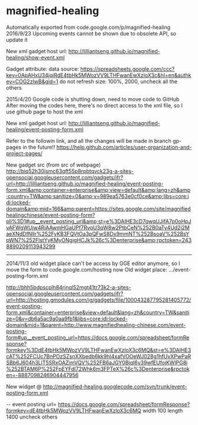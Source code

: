 # magnified-healing
Automatically exported from code.google.com/p/magnified-healing
2016/9/23 Upcoming events cannot be shown due to obsolete API, so update it

New xml gadget host url: http://lilliantseng.github.io/magnified-healing/show-event.xml

Gadget attribute:
data source: https://spreadsheets.google.com/ccc?key=0ApAHxU34jqiRdE4tbHk5MWozVV9LTHFwanEwXzloX3c&hl=en&authkey=COG2zIwB&gid=1
do not refresh
size: 100%, 2000, uncheck all the others

2015/4/20 Google code is shutting down, need to move code to GitHub
After moving the codes here, there's no direct access to the xml file, so I use github page to host the xml

New xml gadget host url: http://lilliantseng.github.io/magnified-healing/event-posting-form.xml

Refer to the followin link, and all the changes will be made in branch gp-pages in the future!!
https://help.github.com/articles/user-organization-and-project-pages/

New gadget src (from src of webpage)
http://biq52h30ismc63qft55p8rpbtqvck23g-a-sites-opensocial.googleusercontent.com/gadgets/ifr?url=http://lilliantseng.github.io/magnified-healing/event-posting-form.xml&amp;container=enterprise&amp;view=default&amp;lang=zh&amp;country=TW&amp;sanitize=0&amp;v=989ea5763e0cf0ce&amp;libs=core:idi:locked-domain&amp;mid=166&amp;parent=https://sites.google.com/site/magnifiedhealingchinese/event-posting-form?pli%3D1#up__event_posting_url&amp;st=e%3DAIHE3cD7qwqUJjfA7p0oHpJvAFWgWUjw4RiAAwmHGaUPf7RvqU3qW8w2PtbCeN%252B0aTy4Ud2j2MaeXNdDfNlIr%252FyKB3FQVtOa3pQFwS8Dx9mmNT%252BsoaV%252BsYpWN7%252FlstYyKMyONgigHCJk%26c%3Denterprise&amp;rpctoken=2438890209113943299

------------------------------------------
2014/11/3 old widget place can't be access by GGE editor anymore, so I move the form to code.google.com/hosting now
Old widget place: .../event-posting-form.xml

http://bhh5bdpscplh84rjnql52mgt41tr73k2-a-sites-opensocial.googleusercontent.com/gadgets/ifr?url=http://hosting.gmodules.com/ig/gadgets/file/100043287795281405772/event-posting-form.xml&container=enterprise&view=default&lang=zh&country=TW&sanitize=0&v=db6a5ac9a0aa9fb1&libs=core:idi:locked-domain&mid=1&parent=http://www.magnifiedhealing-chinese.com/event-posting-form#up__event_posting_url=https://docs.google.com/spreadsheet/formResponse?formkey%3DdE4tbHk5MWozVV9LTHFwanEwXzloX3c6MQ&st=e%3DAIHE3cAT%252FCUc7BnPOzSZsnXXbedb6kk9hI4xafVOOeWJ028g1hfUvXPwPaRSBb6J604h3LlT5SRxOAZimVQV%252FB6aJGY0BjqI6y39wfEUfojKWlPG8i%252BTAM6P%252FpEYFdI72Whk6m3FPTeX%26c%3Denterprise&rpctoken=-8887098246904447956

New widget @
http://magnified-healing.googlecode.com/svn/trunk/event-posting-form.xml

--
event posting url=
https://docs.google.com/spreadsheet/formResponse?formkey=dE4tbHk5MWozVV9LTHFwanEwXzloX3c6MQ
width 100
length 1400
uncheck others
